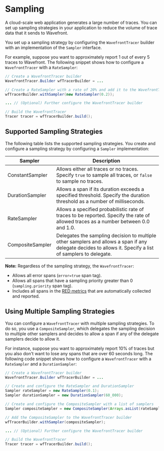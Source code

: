 # Sampling

A cloud-scale web application generates a large number of traces. You can set up sampling strategies in your application to reduce the volume of trace data that it sends to Wavefront.

You set up a sampling strategy by configuring the `WavefrontTracer` builder with an implementation of the `Sampler` interface.

For example, suppose you want to approximately report 1 out of every 5 traces to Wavefront. The following snippet shows how to configure a `WavefrontTracer` with a `RateSampler`:

```java
// Create a WavefrontTracer builder
WavefrontTracer.Builder wfTracerBuilder = ...  

// Create a RateSampler with a rate of 20% and add it to the WavefrontTracer builder
wfTracerBuilder.withSampler(new RateSampler(0.2));

... // (Optional) Further configure the WavefrontTracer builder

// Build the WavefrontTracer
Tracer tracer = wfTracerBuilder.build();
```
## Supported Sampling Strategies

The following table lists the supported sampling strategies. You create and configure a sampling strategy by configuring a `Sampler` implementation:

| Sampler              | Description                            |
| --------------------- | -------------------------------------- |
| ConstantSampler       | Allows either all traces or no traces. Specify `true` to sample all traces, or `false` to sample no traces. |
| DurationSampler       | Allows a span if its duration exceeds a specified threshold. Specify the duration threshold as a number of milliseconds. |
| RateSampler           | Allows a specified probabilistic rate of traces to be reported. Specify the rate of allowed traces as a number between 0.0 and 1.0. |
| CompositeSampler      | Delegates the sampling decision to multiple other samplers and allows a span if any delegate decides to allows it. Specify a list of samplers to delegate. |


**Note:** Regardless of the sampling strategy, the `WavefrontTracer`: 
* Allows all error spans (`error=true` span tag).
* Allows all spans that have a sampling priority greater than 0 (`sampling.priority` span tag).
* Includes all spans in the [RED metrics](https://github.com/wavefrontHQ/wavefront-opentracing-sdk-java/blob/master/README.md#red-metrics) that are automatically collected and reported.

## Using Multiple Sampling Strategies

You can configure a `WavefrontTracer` with multiple sampling strategies. To do so, you use a `CompositeSampler`, which delegates the sampling decision to multiple other samplers and decides to allow a span if any of the delegate samplers decide to allow it. 

For instance, suppose you want to approximately report 10% of traces but you also don't want to lose any spans that are over 60 seconds long. The following code snippet shows how to configure a `WavefrontTracer` with a `RateSampler` and a `DurationSampler`:


```java
// Create a WavefrontTracer builder
WavefrontTracer.Builder wfTracerBuilder = ...  

// Create and configure the RateSampler and DurationSampler
Sampler rateSampler = new RateSampler(0.1);
Sampler durationSampler = new DurationSampler(60_000);

// Create and configure the CompositeSampler with a list of samplers
Sampler compositeSampler = new CompositeSampler(Arrays.asList(rateSampler, durationSampler));

// Add the CompositeSampler to the WavefrontTracer builder
wfTracerBuilder.withSampler(compositeSampler);

... // (Optional) Further configure the WavefrontTracer builder

// Build the WavefrontTracer
Tracer tracer = wfTracerBuilder.build();
```
